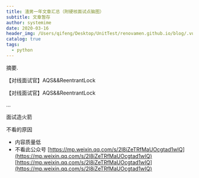 ```yaml
---
title: 渣男一年文章汇总（附硬核面试点脑图）
subtitle: 文章暂存
author: systemime
date: 2020-03-16
header_img: /Users/qifeng/Desktop/UnitTest/renovamen.github.io/blog/.vuepress/public/img/in-post/header/2.jpeg
catalog: true
tags:
  - python
---
```

摘要.

<!-- more -->
【对线面试官】AQS&&ReentrantLock

【对线面试官】AQS&&ReentrantLock

...

面试造火箭

不看的原因

-   内容质量低
-   不看此公众号 
    [https://mp.weixin.qq.com/s/2l8iZeTRfMaUOcgtad1wIQ](https://mp.weixin.qq.com/s/2l8iZeTRfMaUOcgtad1wIQ) 
    [https://mp.weixin.qq.com/s/2l8iZeTRfMaUOcgtad1wIQ](https://mp.weixin.qq.com/s/2l8iZeTRfMaUOcgtad1wIQ)
